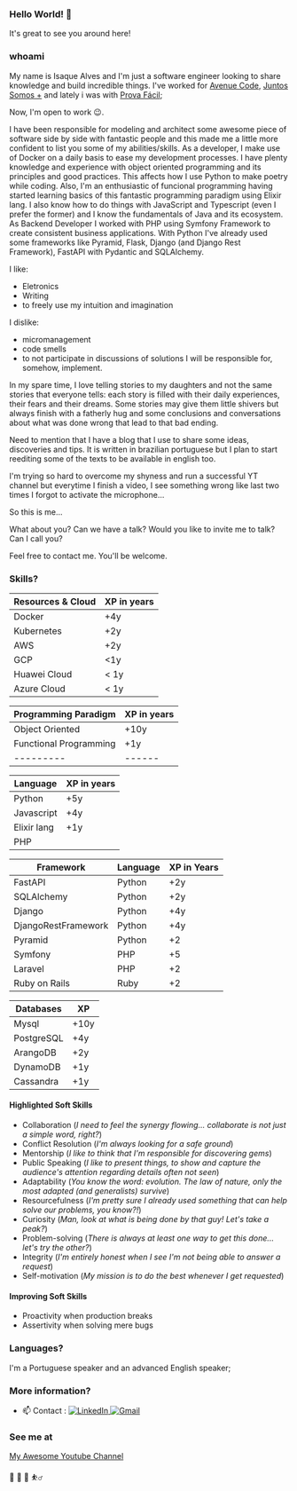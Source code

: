 ### Hello World! 👋

It's great to see you around here!

### whoami
My name is Isaque Alves and I'm just a software engineer looking to share knowledge and build incredible things. 
I've worked for [Avenue Code](https://www.linkedin.com/company/avenuecode/), [Juntos Somos +](https://www.linkedin.com/company/juntos-somos-mais/) and lately i was with <a href="https://www.linkedin.com/company/provafaci/mycompany/" target="_blank">Prova Fácil</a>;

Now, I'm open to work 😉.

I have been responsible for modeling and architect some awesome piece of software side by side with fantastic people and this made me a little more confident to list you some
of my abilities/skills. As a developer, I make use of Docker on a daily basis to ease my development processes. I have plenty knowledge and experience with object oriented programming 
and its principles and good practices. This affects how I use Python to make poetry while coding. Also, I'm an enthusiastic of funcional programming having started learning basics of this 
fantastic programming paradigm using Elixir lang. I also know how to do things with JavaScript and Typescript  (even I prefer the former) and I know the fundamentals of Java and its ecosystem.
As Backend Developer I worked with PHP using Symfony Framework to create consistent business applications. With Python I've already used some frameworks like Pyramid, Flask, Django (and Django Rest Framework), FastAPI with Pydantic and SQLAlchemy. 

I like:
 - Eletronics
 - Writing
 - to freely use my intuition and imagination

I dislike:
 - micromanagement
 - code smells
 - to not participate in discussions of solutions I will be responsible for, somehow, implement.

In my spare time, I love telling stories to my daughters and not the same stories that everyone tells: each story is filled with their daily experiences, their fears and their dreams. Some stories may
give them little shivers but always finish with a fatherly hug and some conclusions and conversations about what was done wrong that lead to that bad ending.


Need to mention that I have a blog that I use to share some ideas, discoveries and tips. It is written in brazilian portuguese but I plan to start reediting some of the texts to be available in english too.

I'm trying so hard to overcome my shyness and run a successful YT channel but everytime I finish a video, I see something wrong like last two times I forgot to activate the microphone...


So this is me... 

What about you? Can we have a talk? Would you like to invite me to talk? Can I call you? 

Feel free to contact me. You'll be welcome.

### Skills?

|Resources & Cloud | XP in years|
|---- | -------------------|
|Docker |  +4y|
|Kubernetes | +2y|
|AWS | +2y|
| GCP | <1y|
| Huawei Cloud | < 1y |
| Azure Cloud | < 1y |

|Programming Paradigm | XP in years |
|---------------------| -- |
| Object Oriented     | +10y|
| Functional Programming| +1y|
|---------| ------|

| Language | XP in years |
|----------| ------------|
|Python | +5y|
|Javascript | +4y
| Elixir lang | +1y |
|PHP

|Framework | Language | XP in Years|
| --- | ---| --- |
|FastAPI | Python |+2y|
|SQLAlchemy | Python  | +2y |
|Django | Python |+4y |
|DjangoRestFramework | Python | +4y |
|Pyramid | Python | +2|
|Symfony | PHP | +5|
| Laravel | PHP | +2|
| Ruby on Rails | Ruby | +2|

| Databases | XP |
|--|--|
| Mysql | +10y|
|PostgreSQL | +4y |
|ArangoDB | +2y |
|DynamoDB | +1y |
|Cassandra | +1y |

#### Highlighted Soft Skills
- Collaboration (*I need to feel the synergy flowing... collaborate is not just a simple word, right?*)
- Conflict Resolution (*I'm always looking for a safe ground*)
- Mentorship (*I like to think that I'm responsible for discovering gems*)
- Public Speaking (*I like to present things, to show and capture the audience's attention regarding details often not seen*)
- Adaptability (*You know the word: evolution. The law of nature, only the most adapted (and generalists) survive*)
- Resourcefulness (*I'm pretty sure I already used something that can help solve our problems, you know?!*)
- Curiosity (*Man, look at what is being done by that guy! Let's take a peak?*)
- Problem-solving (*There is always at least one way to get this done... let's try the other?*)
- Integrity (*I'm entirely honest when I see I'm not being able to answer a request*)
- Self-motivation (*My mission is to do the best whenever I get requested*)

#### Improving Soft Skills
 - Proactivity when production breaks
 - Assertivity when solving mere bugs

### Languages?
I'm a Portuguese speaker and an advanced English speaker;


### More information?

- 📫 Contact : 
    <a href="https://www.linkedin.com/in/isaquealves/" target="_blank">
        <img src="https://img.shields.io/badge/LinkedIn-%230077B5.svg?&style=flat-square&logo=linkedin&logoColor=white&color=071A2C" alt="LinkedIn">
    </a>
     <a href="mailto:isaque.alves@gmail.com" mailto="isaque.alves@gmail.com" target="_blank">
      <img src="https://img.shields.io/badge/Gmail-%231877F2.svg?&style=flat-square&logo=gmail&logoColor=white&color=071A2C" alt="Gmail">
    </a>
    
### See me at
[My Awesome Youtube Channel](https://youtube.com/@IsaqueAlvesDev)


🎸 🍝 🥗 ⛹️‍♂️

